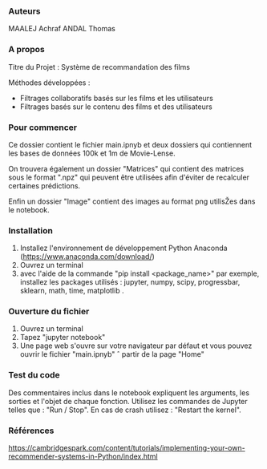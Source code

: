 ### Auteurs ###
MAALEJ Achraf
ANDAL Thomas

### A propos ###

Titre du Projet : Système de recommandation des films 

Méthodes développées : 
- Filtrages collaboratifs basés sur les films et les utilisateurs
- Filtrages basés sur le contenu des films et des utilisateurs

### Pour commencer ###
Ce dossier contient le fichier main.ipnyb et deux dossiers qui contiennent les bases de données 100k et 1m de Movie-Lense. 

On trouvera également un dossier "Matrices" qui contient des matrices sous le format ".npz" qui peuvent être utilisées afin d'éviter de recalculer certaines prédictions.

Enfin un dossier "Image" contient des images au format png utilisŽes dans le notebook.

### Installation ###
1) Installez l'environnement de développement Python Anaconda (https://www.anaconda.com/download/)
2) Ouvrez un terminal 
3) avec l'aide de la commande "pip install <package_name>" par exemple, installez les packages utilisés : jupyter, numpy, scipy, progressbar, sklearn, math, time, matplotlib .



### Ouverture du fichier ###
1) Ouvrez un terminal 
2) Tapez "jupyter notebook"
3) Une page web s'ouvre sur votre navigateur par défaut et vous pouvez ouvrir le fichier "main.ipnyb" ˆ partir de la page "Home" 

### Test du code ###
Des commentaires inclus dans le notebook expliquent les arguments, les sorties et l'objet de chaque fonction.
Utilisez les commandes de Jupyter telles que : "Run / Stop".
En cas de crash utilisez : "Restart the kernel".

### Références ###
https://cambridgespark.com/content/tutorials/implementing-your-own-recommender-systems-in-Python/index.html

